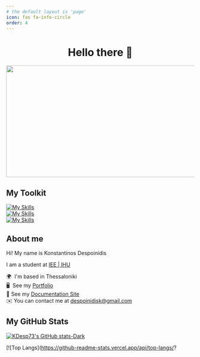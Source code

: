 ```yaml
---
# the default layout is 'page'
icon: fas fa-info-circle
order: 4
---
```



<div align="center">
  <h1>Hello there 👋</h1>
</div>

<div align="center">
  <img src="https://media.giphy.com/media/dWesBcTLavkZuG35MI/giphy.gif" width="600" height="300"/>
</div>

## My Toolkit

[![My Skills](https://skillicons.dev/icons?i=c,cpp,java,py,ruby,rails,html,css,js)](https://skillicons.dev) <br>
[![My Skills](https://skillicons.dev/icons?i=electron,arduino,git,linux,processing,wordpress,neovim,cmake,svelte)](https://skillicons.dev)<br>
[![My Skills](https://skillicons.dev/icons?i=lua,sqlite)](https://skillicons.dev)

## About me

Hi! My name is Konstantinos Despoinidis

I am a student at [IEE | IHU](https://www.iee.ihu.gr/en/)

🌍  I'm based in Thessaloniki<br>
🖥️  See my [Portfolio](https://kdesp73.github.io/Portfolio/)<br>
📄  See my [Documentation Site](https://kdesp73.github.io/Docs/)<br>
✉️  You can contact me at [despoinidisk@gmail.com](mailto:despoinidisk@gmail.com)<br>

## My GitHub Stats

[![KDesp73's GitHub stats-Dark](https://github-readme-stats.vercel.app/api?username=KDesp73&show_icons=true&theme=dark#gh-dark-mode-only)](https://github.com/anuraghazra/github-readme-stats#gh-dark-mode-only)

[![Top Langs](https://github-readme-stats.vercel.app/api/top-langs/?
